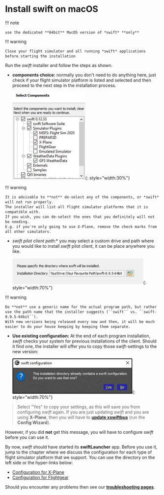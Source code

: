 <!--
    SPDX-FileCopyrightText: Copyright (C) swift Project Community / Contributors
    SPDX-License-Identifier: GFDL-1.3-only
-->

# Install swift on macOS

!!! note

    use the dedicated **64bit** MacOS version of *swift* **only**

!!! warning

    Close your flight simulator and all running *swift* applications before starting the installation

Run the *swift* installer and follow the steps as shown.

* **components choice:** normally you don't need to do anything here, just check if your flight simulator platform is listed and selected and then proceed to the next step in the installation process.

    ![](./../../img/installation_selectcomponents.jpg){: style="width:30%"}

!!! warning

    It is advisable to **not** de-select any of the components, or *swift* will not run properly.
    The installer will list all flight simulator platforms that it is compatible with.
    If you wish, you can de-select the ones that you definitely will not be needing.
    E.g. if you're only going to use X-Plane, remove the check marks from all other simulators.

* **swift* pilot client path:** you may select a custom drive and path where you would like to install *swift* pilot client, it can be place anywhere you like.

    ![](./../../img/installation_installpath.jpg){: style="width:70%"}

!!! warning

    Do **not** use a generic name for the actual program path, but rather use the path name that the installer suggests (``swift`` vs. ``swift-0.9.5-64bit``).
    With new versions being released every now and then, it will be much easier to do your house keeping by keeping them separate.

* **Use existing configuration:** At the end of each program installation, *swift* checks your system for previous installations of the client.
Should it find one, the installer will offer you to copy those *swift*-settings to the new version:

    ![](./../../img/swift_installation_previousconfiguration.jpg){: style="width:70%"}

> Select "Yes" to copy your settings, as this will save you from configuring *swift* again.
If you are just updating *swift* and you are using **X-Plane**, then you will have to **[update xswiftbus](./configure_xp.md#xswiftbus-wizard)** (run the **Config Wizard**).

However, if you did **not** get this message, you will have to configure *swift* before you can use it.

By now, *swift* should have started its **swiftLauncher** app. Before you use it, jump to the chapter where we discuss the configuration for each type of flight simulator platform that we support. You can use the directory on the left side or the hyper-links below:

- [Configuration for X-Plane](./configure_xp.md)
- [Configuration for Flightgear](./configure_fg.md)


Should you encounter any problems then see our  **[troubleshooting pages](./../../troubleshooting/index.md)**.
